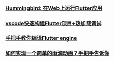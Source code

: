 ### [Hummingbird: 在Web上运行Flutter应用](https://juejin.im/post/5c07c3bbe51d451dee52bb75)
### [vscode快速构建Flutter项目+热加载调试](https://juejin.im/post/5c08b02e6fb9a049ec6addea)
### [手把手教你编译Flutter engine](https://juejin.im/post/5c24acd5f265da6164141236)
### [如何实现一个简单的雨滴动画？手把手告诉你](https://juejin.im/post/5c24a5acf265da613572a294)
